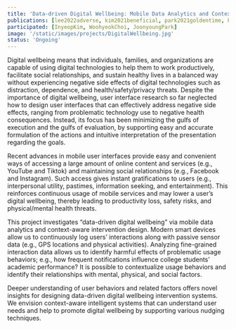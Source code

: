```yaml
---
title: 'Data-driven Digital Wellbeing: Mobile Data Analytics and Context-Aware Intervention Design'
publications: [lee2022adverse, kim2021beneficial, park2021goldentime, kim2020understanding]
participated: [InyeopKim, WoohyeokChoi, JoonyoungPark]
image: '/static/images/projects/DigitalWellbeing.jpg'
status: 'Ongoing'
---
```


Digital wellbeing means that individuals, families, and organizations are capable of using digital technologies to help them to work productively, facilitate social relationships, and sustain healthy lives in a balanced way without experiencing negative side effects of digital technologies such as distraction, dependence, and health/safety/privacy threats. Despite the importance of digital wellbeing, user interface research so far neglected how to design user interfaces that can effectively address negative side effects, ranging from problematic technology use to negative health consequences. Instead, its focus has been minimizing the gulfs of execution and the gulfs of evaluation, by supporting easy and accurate formulation of the actions and intuitive interpretation of the presentation regarding the goals.

Recent advances in mobile user interfaces provide easy and convenient ways of accessing a large amount of online content and services (e.g., YouTube and Tiktok) and maintaining social relationships (e.g., Facebook and Instagram). Such access gives instant gratifications to users (e.g., interpersonal utility, pastimes, information seeking, and entertainment). This reinforces continuous usage of mobile services and may lower a user’s digital wellbeing, thereby leading to productivity loss, safety risks, and physical/mental health threats.

This project investigates “data-driven digital wellbeing” via mobile data analytics and context-aware intervention design. Modern smart devices allow us to continuously log users’ interactions along with passive sensor data (e.g., GPS locations and physical activities). Analyzing fine-grained interaction data allows us to identify harmful effects of problematic usage behaviors; e.g., how frequent notifications influence college students’ academic performance? It is possible to contextualize usage behaviors and identify their relationships with mental, physical, and social factors.

Deeper understanding of user behaviors and related factors offers novel insights for designing data-driven digital wellbeing intervention systems. We envision context-aware intelligent systems that can understand user needs and help to promote digital wellbeing by supporting various nudging techniques.
